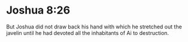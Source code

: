# Joshua 8:26

But Joshua did not draw back his hand with which he stretched out the javelin until he had devoted all the inhabitants of Ai to destruction.
